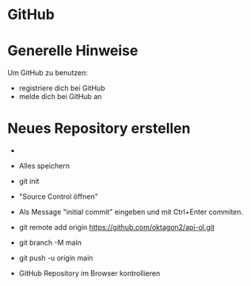 # GitHub

# Generelle Hinweise
Um GitHub zu benutzen:
* registriere dich bei GitHub
* melde dich bei GitHub an

# Neues Repository erstellen
* 

* Alles speichern
* git init
* "Source Control öffnen"
* Als Message "initial commit" eingeben und mit Ctrl+Enter commiten.
* git remote add origin https://github.com/oktagon2/api-ol.git
* git branch -M main
* git push -u origin main
* GitHub Repository im Browser kontrollieren